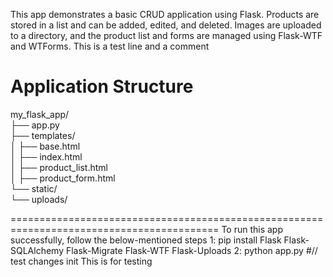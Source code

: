 This app demonstrates a basic CRUD application using Flask. Products are stored in a list and can be added, edited, and deleted. 
Images are uploaded to a directory, and the product list and forms are managed using Flask-WTF and WTForms. 
This is a test line and a comment

# Application Structure 

my_flask_app/<br>
├── app.py<br>
├── templates/ <br>
│   ├── base.html <br>
│   ├── index.html<br>
│   ├── product_list.html <br>
│   ├── product_form.html <br>
└── static/ <br>
    └── uploads/ <br>
    
==========================================================================================
To run this app successfully, follow the below-mentioned steps
1: pip install Flask Flask-SQLAlchemy Flask-Migrate Flask-WTF Flask-Uploads
2: python app.py
#// test changes init
This is for testing
